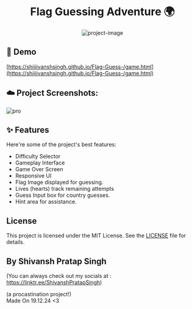 <h1 align="center" id="title">Flag Guessing Adventure 🌍</h1>

<p align="center"><img src="https://socialify.git.ci/ShiiiivanshSingh/Flag-Guess-/image?description=1&amp;language=1&amp;name=1&amp;owner=1&amp;pattern=Brick+Wall&amp;theme=Dark" alt="project-image"></p>


<h2> 🚀 Demo</h2>

[https://shiiiivanshsingh.github.io/Flag-Guess-/game.html](https://shiiiivanshsingh.github.io/Flag-Guess-/game.html)

<h2>☁️ Project Screenshots:</h2>

![pro](https://github.com/user-attachments/assets/79bf9491-a31e-48a3-b45e-cb1cff4a976f)

  
  
<h2>✨ Features</h2>

Here're some of the project's best features:

*   Difficulty Selector
*   Gameplay Interface
*   Game Over Screen
*   Responsive UI
*   Flag Image displayed for guessing.
*   Lives (hearts) track remaining attempts
*   Guess Input box for country guesses.
*   Hint area for assistance.

## License

This project is licensed under the MIT License. See the [LICENSE](LICENSE) file for details.

## By Shivansh Pratap Singh
 (You can always check out my socials at : https://linktr.ee/ShivanshPratapSingh)

(a procastination project!) <br>
Made On 19.12.24 <3
